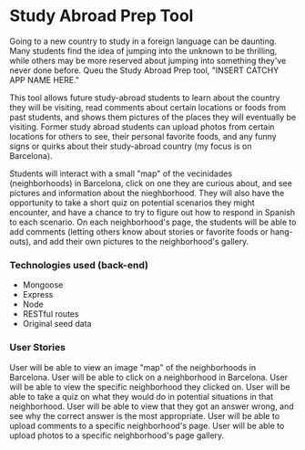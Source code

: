 # Study Abroad Prep Tool 

Going to a new country to study in a foreign language can be daunting. Many students find the idea of jumping into the unknown to be thrilling, while others may be more reserved about jumping into something they've never done before. Queu the Study Abroad Prep tool, "INSERT CATCHY APP NAME HERE." 

This tool allows future study-abroad students to learn about the country they will be visiting, read comments about certain locations or foods from past students, and shows them pictures of the places they will eventually be visiting. Former study abroad students can upload photos from certain locations for others to see, their personal favorite foods, and any funny signs or quirks about their study-abroad country (my focus is on Barcelona). 

Students will interact with a small "map" of the vecinidades (neighborhoods) in Barcelona, click on one they are curious about, and see pictures and information about the nieghborhood. They will also have the opportunity to take a short quiz on potential scenarios they might encounter, and have a chance to try to figure out how to respond in Spanish to each scenario. On each neighborhood's page, the students will be able to add comments (letting others know about stories or favorite foods or hang-outs), and add their own pictures to the neighborhood's gallery.  

### Technologies used (back-end)
* Mongoose
* Express
* Node 
* RESTful routes
* Original seed data 

### User Stories

User will be able to view an image "map" of the neighborhoods in Barcelona.
User will be able to click on a neighborhood in Barcelona.
User will be able to view the specific neighborhood they clicked on.
User will be able to take a quiz on what they would do in potential situations in that neighborhood.
User will be able to view that they got an answer wrong, and see why the correct answer is the most appropriate.
User will be able to upload comments to a specific neighborhood's page.
User will be able to upload photos to a specific neighborhood's page gallery.
